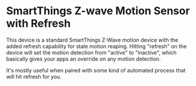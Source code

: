 # SmartThings Z-wave Motion Sensor with Refresh

This device is a standard SmartThings Z-Wave motion device with the added refresh capability for stale motion reaping.  Hitting "refresh" on the device will set the motion detection from "active" to "inactive", which basically gives your apps an override on any motion detection. 

It's mostly useful when paired with some kind of automated process that will hit refresh for you.  



